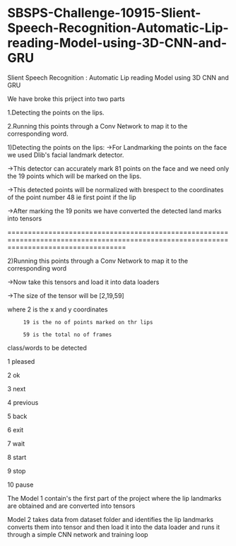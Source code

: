 # SBSPS-Challenge-10915-Slient-Speech-Recognition-Automatic-Lip-reading-Model-using-3D-CNN-and-GRU
Slient Speech Recognition : Automatic Lip reading Model using 3D CNN and GRU


We have broke this priject into two parts 

1.Detecting the points on the lips.

2.Running this points through a Conv Network to map it to the corresponding word.

1)Detecting the points on the lips:
  ->For Landmarking the points on the face  we used  Dlib's facial landmark detector.
  
  ->This detector can accurately mark 81 points on the face and we need only the 19 points 
   which will be marked on the lips.
   
  ->This detected points will be normalized with brespect to the coordinates of the point number 48 ie first point if the lip 
  
  ->After marking the 19 ponits we have converted the detected land marks into tensors 


=========================================================================================================================================
  
  
2)Running this points through a Conv Network to map it to the corresponding word

 ->Now take this tensors and load it into data loaders 
 
 ->The size of the tensor will be [2,19,59] 
 
   where 2 is the x and y coordinates 
   
         19 is the no of points marked on thr lips
         
         59 is the total no of frames
         
 class/words to be detected
 
 1 pleased
 
 2 ok
 
 3 next
 
 4 previous
 
 5 back
 
 6 exit
 
 7 wait
 
 8 start
 
 9 stop
 
 10 pause
 
The Model 1 contain's the first part of the project where the lip landmarks are obtained and are converted into tensors

Model 2 takes data from dataset folder and identifies the lip landmarks converts them into tensor and then load it into the data loader
and runs it through a simple CNN network and training loop
